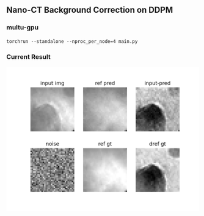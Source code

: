 ## Nano-CT Background Correction on DDPM

### multu-gpu
`torchrun --standalone --nproc_per_node=4 main.py`

### Current Result  
![img](eval_visualize.png)
 
